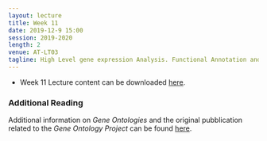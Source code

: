 ```yaml
---
layout: lecture
title: Week 11
date: 2019-12-9 15:00
session: 2019-2020
length: 2
venue: AT-LT03
tagline: High Level gene expression Analysis. Functional Annotation and Pathway Analysis
---
```



* Week 11 Lecture content can be downloaded [here](http://opendsi.cc/bioinformatics/assets/Lecture_Wk10.pdf). 

### Additional Reading

Additional information on *Gene Ontologies* and the original pubblication related to the *Gene Ontology Project* can be found [here](http://opendsi.cc/bioinformatics/assets/GO_original_paper.pdf).
